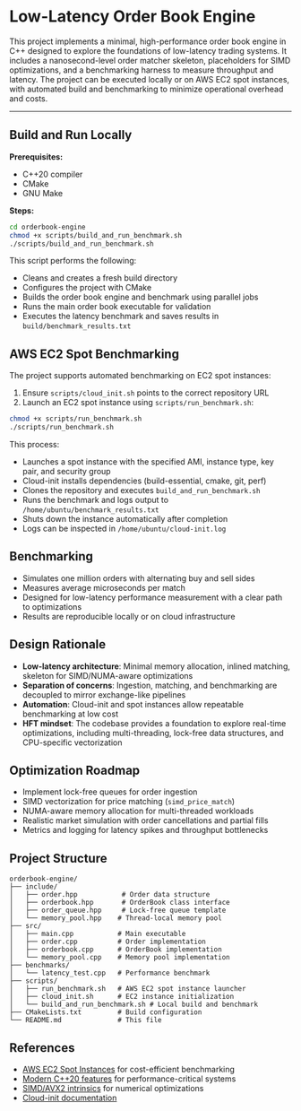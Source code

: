 # Low-Latency Order Book Engine

This project implements a minimal, high-performance order book engine in C++ designed to explore the foundations of low-latency trading systems. It includes a nanosecond-level order matcher skeleton, placeholders for SIMD optimizations, and a benchmarking harness to measure throughput and latency. The project can be executed locally or on AWS EC2 spot instances, with automated build and benchmarking to minimize operational overhead and costs.

---

## Build and Run Locally

**Prerequisites:**
- C++20 compiler
- CMake
- GNU Make

**Steps:**
```bash
cd orderbook-engine
chmod +x scripts/build_and_run_benchmark.sh
./scripts/build_and_run_benchmark.sh
```

This script performs the following:
- Cleans and creates a fresh build directory
- Configures the project with CMake
- Builds the order book engine and benchmark using parallel jobs
- Runs the main order book executable for validation
- Executes the latency benchmark and saves results in `build/benchmark_results.txt`

## AWS EC2 Spot Benchmarking

The project supports automated benchmarking on EC2 spot instances:

1. Ensure `scripts/cloud_init.sh` points to the correct repository URL
2. Launch an EC2 spot instance using `scripts/run_benchmark.sh`:

```bash
chmod +x scripts/run_benchmark.sh
./scripts/run_benchmark.sh
```

This process:
- Launches a spot instance with the specified AMI, instance type, key pair, and security group
- Cloud-init installs dependencies (build-essential, cmake, git, perf)
- Clones the repository and executes `build_and_run_benchmark.sh`
- Runs the benchmark and logs output to `/home/ubuntu/benchmark_results.txt`
- Shuts down the instance automatically after completion
- Logs can be inspected in `/home/ubuntu/cloud-init.log`

## Benchmarking

- Simulates one million orders with alternating buy and sell sides
- Measures average microseconds per match
- Designed for low-latency performance measurement with a clear path to optimizations
- Results are reproducible locally or on cloud infrastructure

## Design Rationale

- **Low-latency architecture**: Minimal memory allocation, inlined matching, skeleton for SIMD/NUMA-aware optimizations
- **Separation of concerns**: Ingestion, matching, and benchmarking are decoupled to mirror exchange-like pipelines
- **Automation**: Cloud-init and spot instances allow repeatable benchmarking at low cost
- **HFT mindset**: The codebase provides a foundation to explore real-time optimizations, including multi-threading, lock-free data structures, and CPU-specific vectorization

## Optimization Roadmap

- Implement lock-free queues for order ingestion
- SIMD vectorization for price matching (`simd_price_match`)
- NUMA-aware memory allocation for multi-threaded workloads
- Realistic market simulation with order cancellations and partial fills
- Metrics and logging for latency spikes and throughput bottlenecks

## Project Structure

```
orderbook-engine/
├── include/
│   ├── order.hpp           # Order data structure
│   ├── orderbook.hpp       # OrderBook class interface
│   ├── order_queue.hpp     # Lock-free queue template
│   └── memory_pool.hpp    # Thread-local memory pool
├── src/
│   ├── main.cpp           # Main executable
│   ├── order.cpp          # Order implementation
│   ├── orderbook.cpp      # OrderBook implementation
│   └── memory_pool.cpp    # Memory pool implementation
├── benchmarks/
│   └── latency_test.cpp   # Performance benchmark
├── scripts/
│   ├── run_benchmark.sh   # AWS EC2 spot instance launcher
│   ├── cloud_init.sh      # EC2 instance initialization
│   └── build_and_run_benchmark.sh # Local build and benchmark
├── CMakeLists.txt         # Build configuration
└── README.md              # This file
```

## References

- [AWS EC2 Spot Instances](https://aws.amazon.com/ec2/spot/) for cost-efficient benchmarking
- [Modern C++20 features](https://en.cppreference.com/w/cpp/20) for performance-critical systems
- [SIMD/AVX2 intrinsics](https://software.intel.com/sites/landingpage/IntrinsicsGuide/) for numerical optimizations
- [Cloud-init documentation](https://cloud-init.io/)

